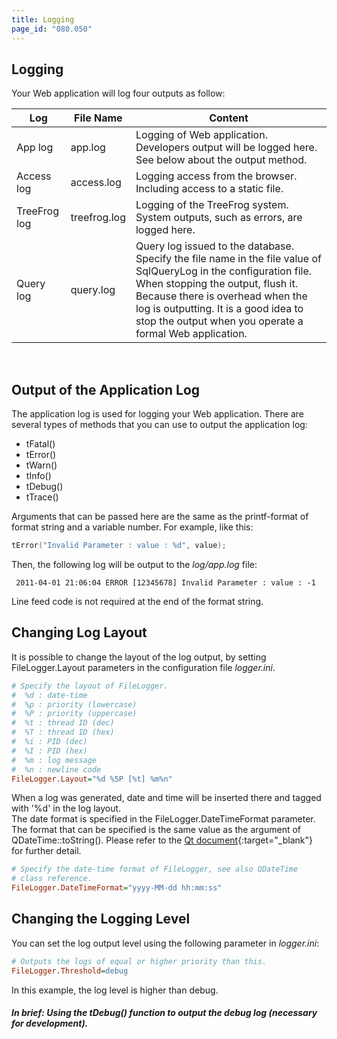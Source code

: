 ```yaml
---
title: Logging
page_id: "080.050"
---
```


## Logging

Your Web application will log four outputs as follow:

<div class="table-div" markdown="1">

| Log          | File Name    | Content                                                                                                                                                                                                                                                                                      |
|--------------|--------------|----------------------------------------------------------------------------------------------------------------------------------------------------------------------------------------------------------------------------------------------------------------------------------------------|
| App log      | app.log      | Logging of Web application. Developers output will be logged here. See below about the output method.                                                                                                                                                                                                    |
| Access log   | access.log   | Logging access from the browser. Including access to a static file.                                                                                                                                                                                                                           |
| TreeFrog log | treefrog.log | Logging of the TreeFrog system. System outputs, such as errors, are logged here.                                                                                                                                                   |
| Query log    | query.log    | Query log issued to the database. Specify the file name in the file value of SqlQueryLog in the configuration file. When stopping the output, flush it. Because there is overhead when the log is outputting. It is a good idea to stop the output when you operate a formal Web application. |

</div><br>

## Output of the Application Log

The application log is used for logging your Web application. There are several types of methods that you can use to output the application log:

* tFatal()
* tError()
* tWarn()
* tInfo()
* tDebug()
* tTrace()

Arguments that can be passed here are the same as the printf-format of format string and a variable number. For example, like this:

```c++
tError("Invalid Parameter : value : %d", value);
```

Then, the following log will be output to the *log/app.log* file:

```
 2011-04-01 21:06:04 ERROR [12345678] Invalid Parameter : value : -1
```

Line feed code is not required at the end of the format string.

## Changing Log Layout

It is possible to change the layout of the log output, by setting FileLogger.Layout parameters in the configuration file *logger.ini*.

```ini
# Specify the layout of FileLogger.
#  %d : date-time
#  %p : priority (lowercase)
#  %P : priority (uppercase)
#  %t : thread ID (dec)
#  %T : thread ID (hex)
#  %i : PID (dec)
#  %I : PID (hex)
#  %m : log message
#  %n : newline code
FileLogger.Layout="%d %5P [%t] %m%n"
```

When a log was generated, date and time will be inserted there and tagged with '%d' in the log layout.<br>
The date format is specified in the FileLogger.DateTimeFormat parameter. The format that can be specified is the same value as the argument of QDateTime::toString(). Please refer to the [Qt document](https://doc.qt.io/qt-6/qdatetime.html){:target="_blank"} for further detail.

```ini
# Specify the date-time format of FileLogger, see also QDateTime
# class reference.
FileLogger.DateTimeFormat="yyyy-MM-dd hh:mm:ss"
```

## Changing the Logging Level

You can set the log output level using the following parameter in *logger.ini*:

```ini
# Outputs the logs of equal or higher priority than this.
FileLogger.Threshold=debug
```

In this example, the log level is higher than debug.

##### In brief: Using the tDebug() function to output the debug log (necessary for development).
